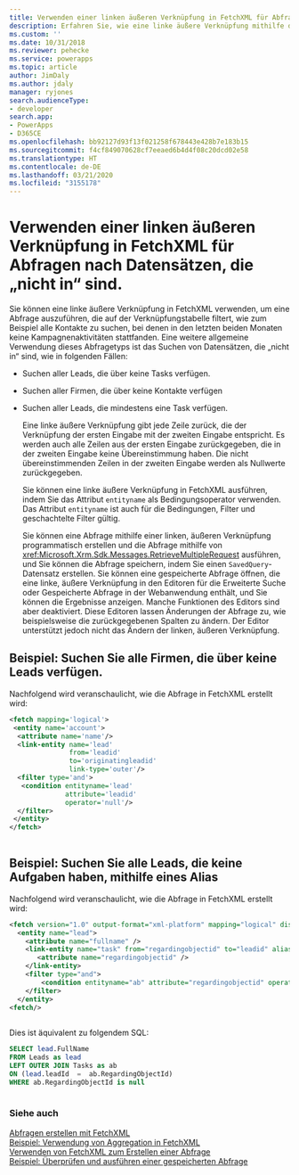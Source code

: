 ```yaml
---
title: Verwenden einer linken äußeren Verknüpfung in FetchXML für Abfragen nach Datensätzen, die &bdquo;nicht in&bdquo; sind (Common Data Service) | Microsoft-Dokumentation
description: Erfahren Sie, wie eine linke äußere Verknüpfung mithilfe der FetchXML-Klasse verwendet wird, um eine Abfrage auszuführen, die die Verknüpfungstabelle filtert, und eine Abfrage zu erstellen, die Datensätze des Typs „nicht in“ in einer Gruppe findet
ms.custom: ''
ms.date: 10/31/2018
ms.reviewer: pehecke
ms.service: powerapps
ms.topic: article
author: JimDaly
ms.author: jdaly
manager: ryjones
search.audienceType:
- developer
search.app:
- PowerApps
- D365CE
ms.openlocfilehash: bb92127d93f13f021258f678443e428b7e183b15
ms.sourcegitcommit: f4cf849070628cf7eeaed6b4d4f08c20dcd02e58
ms.translationtype: HT
ms.contentlocale: de-DE
ms.lasthandoff: 03/21/2020
ms.locfileid: "3155178"
---
```

# <a name="use-a-left-outer-join-in-fetchxml-to-query-for-records-not-in"></a>Verwenden einer linken äußeren Verknüpfung in FetchXML für Abfragen nach Datensätzen, die „nicht in“ sind.

Sie können eine linke äußere Verknüpfung in FetchXML verwenden, um eine Abfrage auszuführen, die auf der Verknüpfungstabelle filtert, wie zum Beispiel alle Kontakte zu suchen, bei denen in den letzten beiden Monaten keine Kampagnenaktivitäten stattfanden. Eine weitere allgemeine Verwendung dieses Abfragetyps ist das Suchen von Datensätzen, die „nicht in“ sind, wie in folgenden Fällen:  
  
- Suchen aller Leads, die über keine Tasks verfügen.  
  
- Suchen aller Firmen, die über keine Kontakte verfügen  
  
- Suchen aller Leads, die mindestens eine Task verfügen.  
  
  Eine linke äußere Verknüpfung gibt jede Zeile zurück, die der Verknüpfung der ersten Eingabe mit der zweiten Eingabe entspricht. Es werden auch alle Zeilen aus der ersten Eingabe zurückgegeben, die in der zweiten Eingabe keine Übereinstimmung haben. Die nicht übereinstimmenden Zeilen in der zweiten Eingabe werden als Nullwerte zurückgegeben.  
  
  Sie können eine linke äußere Verknüpfung in FetchXML ausführen, indem Sie das Attribut `entityname` als Bedingungsoperator verwenden. Das Attribut `entityname` ist auch für die Bedingungen, Filter und geschachtelte Filter gültig.  
  
  Sie können eine Abfrage mithilfe einer linken, äußeren Verknüpfung programmatisch erstellen und die Abfrage mithilfe von <xref:Microsoft.Xrm.Sdk.Messages.RetrieveMultipleRequest> ausführen, und Sie können die Abfrage speichern, indem Sie einen `SavedQuery`-Datensatz erstellen. Sie können eine gespeicherte Abfrage öffnen, die eine linke, äußere Verknüpfung in den Editoren für die Erweiterte Suche oder Gespeicherte Abfrage in der Webanwendung enthält, und Sie können die Ergebnisse anzeigen. Manche Funktionen des Editors sind aber deaktiviert. Diese Editoren lassen Änderungen der Abfrage zu, wie beispielsweise die zurückgegebenen Spalten zu ändern. Der Editor unterstützt jedoch nicht das Ändern der linken, äußeren Verknüpfung.  
  
## <a name="example-find-all-accounts-that-have-no-leads"></a>Beispiel: Suchen Sie alle Firmen, die über keine Leads verfügen.  
 Nachfolgend wird veranschaulicht, wie die Abfrage in FetchXML erstellt wird:  
  
```xml  
<fetch mapping='logical'>  
 <entity name='account'>  
  <attribute name='name'/>  
  <link-entity name='lead'  
               from='leadid'  
               to='originatingleadid'  
               link-type='outer'/>  
  <filter type='and'>  
   <condition entityname='lead'  
              attribute='leadid'  
              operator='null'/>  
  </filter>  
 </entity>  
</fetch>  
  
```  
  
## <a name="example-find-all-leads-that-have-no-tasks-using-an-alias"></a>Beispiel: Suchen Sie alle Leads, die keine Aufgaben haben, mithilfe eines Alias  
 Nachfolgend wird veranschaulicht, wie die Abfrage in FetchXML erstellt wird:  
  
```xml  
<fetch version="1.0" output-format="xml-platform" mapping="logical" distinct="true">  
  <entity name="lead">  
    <attribute name="fullname" />  
    <link-entity name="task" from="regardingobjectid" to="leadid" alias="ab" link-type="outer">  
       <attribute name="regardingobjectid" />  
    </link-entity>  
    <filter type="and">  
        <condition entityname="ab" attribute="regardingobjectid" operator="null" />  
    </filter>  
  </entity>  
<fetch/>  
  
```  
  
 Dies ist äquivalent zu folgendem SQL:  
  
```sql  
SELECT lead.FullName  
FROM Leads as lead  
LEFT OUTER JOIN Tasks as ab  
ON (lead.leadId  =  ab.RegardingObjectId)  
WHERE ab.RegardingObjectId is null  
  
```  
  
### <a name="see-also"></a>Siehe auch  
 [Abfragen erstellen mit FetchXML](/dynamics365/customer-engagement/developer/org-service/build-queries-fetchxml)   
 [Beispiel: Verwendung von Aggregation in FetchXML](org-service/samples/use-aggregation-fetchxml.md)   
 [Verwenden von FetchXML zum Erstellen einer Abfrage](use-fetchxml-construct-query.md)   
 [Beispiel: Überprüfen und ausführen einer gespeicherten Abfrage](org-service/samples/validate-execute-saved-query.md)
